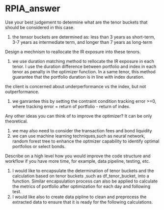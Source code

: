 # RPIA_answer
Use your best judgement to determine what are the tenor buckets that should be considered in this case.
1. the tensor buckets are determined as: less than 3 years as short-term, 3-7 years as intermediate term, and longer than 7 years as long-term

Design a mechnism to reallocate the IR exposure into these tenors.
1. we use duration matching method to rellocate the IR exposure in each tenor. I use the duration difference between portfolio and index in each tenor as penalty in the optimizer function. In a same tenor, this method guarantee that the portfolio duration is in line with index duration.

the client is concerned about underperformance vs the index, but not outperformance.
1. we ganrantee this by setting the contraint condition tracking error >=0, where tracking error = return of portfolio - return of index.

Any other ideas you can think of to improve the optimizer? It can be only theoretical.
1. we may also need to consider the transaction fees and bond liquidity
2. we can use machine learning techniques,such as neural network, random forest tree to enhance the optmizer capability to identify optimal portfolios or select bonds.

Describe on a high level how you would improve the code structure and workflow if you have more time, for example, data pipeline, testing, etc.
1. I would like to encapsulate the determination of tenor buckets and the calculation based on tenor buckets ,such as df_tenor_bucket, into a function. Similar encapsulation process can also be applied to calculate the metrics of portfolio after optimization for each day and following test.
2. I would like also to create data pipline to clean and preprocess the extracted data to ensure that it is ready for the following calculations.


